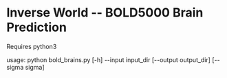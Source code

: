 # Inverse World -- BOLD5000 Brain Prediction

Requires python3

usage: python bold_brains.py [-h] --input input_dir [--output output_dir]
                      [--sigma sigma]
